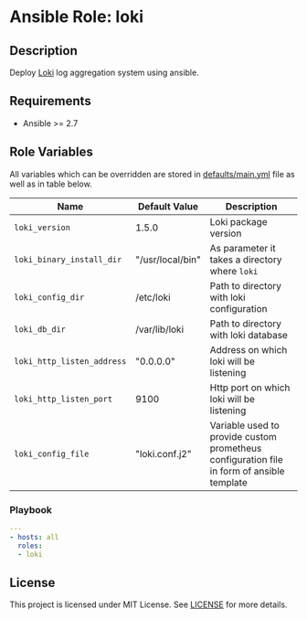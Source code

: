 # Ansible Role: loki


## Description

Deploy [Loki](https://github.com/grafana/loki) log aggregation system using ansible.


## Requirements

- Ansible >= 2.7

## Role Variables

All variables which can be overridden are stored in [defaults/main.yml](defaults/main.yml) file as well as in table below.

| Name           | Default Value | Description                        |
| -------------- | ------------- | -----------------------------------|
| `loki_version` | 1.5.0 | Loki package version |
| `loki_binary_install_dir` | "/usr/local/bin" | As parameter it takes a directory where `loki` |
| `loki_config_dir` | /etc/loki | Path to directory with loki configuration |
| `loki_db_dir` | /var/lib/loki | Path to directory with loki database |
| `loki_http_listen_address` | "0.0.0.0" | Address on which loki will be listening |
| `loki_http_listen_port` | 9100 | Http port on which loki will be listening |
| `loki_config_file` | "loki.conf.j2" | Variable used to provide custom prometheus configuration file in form of ansible template |

### Playbook
```yaml
---
- hosts: all
  roles:
  - loki
```

## License

This project is licensed under MIT License. See [LICENSE](/LICENSE) for more details.